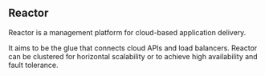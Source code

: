 <h2>Reactor</h2>

<p>Reactor is a management platform for cloud-based application delivery.</p>

<p>It aims to be the glue that connects cloud APIs and load balancers. Reactor can
be clustered for horizontal scalability or to achieve high availability and
fault tolerance.</p>
